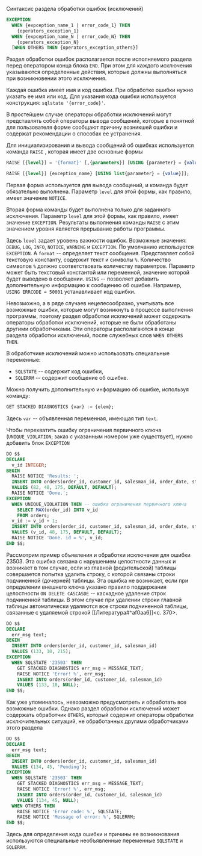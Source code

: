 Синтаксис раздела обработки ошибок (исключений)
```sql
EXCEPTION
  WHEN {expception_name_1 | error_code_1} THEN 
    {operators_exception_1}
  WHEN {expception_name_N | error_code_N} THEN 
    {operators_exception_N}
  [WHEN OTHERS THEN {operators_exception_others}]
```

Раздел обработки ошибок располагается после исполняемого раздела перед оператором конца блока `END`. При этом для каждого исключения указываются определенные действия, которые должны выполняться при возникновении этого исключения.

Каждая ошибка имеет имя и код ошибки. При обработке ошибки нужно указать ее имя или код. Для указания кода ошибки используется конструкция: `sqlstate '{error_code}'`.

В простейшем случае операторы обработки исключений могут представлять собой операторы вывода сообщений, которые в понятной для пользователя форме сообщают причину возникшей ошибки и содержат рекомендации о способах ее устранения.

Для инициализирования и вывода сообщений об ошибках используется команда `RAISE`  , которая имеет две основные формы
```sql
RAISE [{level}] = '{format}' [,{parameters}] [USING {parameter} = {value}];

RAISE [{level}] {exception_name} [USING list{parameter} = {value}]];
```

Первая форма используется для вывода сообщений, и команда будет обязательно выполнена. Параметр `level` для этой формы, как правило, имеет значение `NOTICE`.

Вторая форма команды будет выполнена только для заданного исключения. Параметр `level` для этой формы, как правило, имеет значение `EXCEPTION`. Результаты выполнения команды `RAISE` с этим значением уровня является прерывание работы программы.

Здесь `level` задает уровень важности ошибок. Возможные значения: `DEBUG`, `LOG`, `INFO`, `NOTICE`, `WARNING` и `EXCEPTION`. По умолчанию используется `EXCEPTION`. А `format` -- определяет текст сообщения. Представляет собой текстовую константу, содержит текст и символы `%`. Количество символов `%` должно соответствовать количеству параметров. Параметр может быть текстовый константой или переменной, значение которой будет выведено в сообщении. `USING` -- позволяет добавить дополнительную информацию к сообщению об ошибке. Например, `USING ERRCODE = 50001` устанавливает код ошибки.

Невозможно, а в ряде случаев нецелесообразно, учитывать все возможные ошибки, которые могут возникнуть в процессе выполнения программы, поэтому раздел обработки исключений может содержать операторы обработки исключений, которые не были обработаны другими обработчиками. Эти операторы располагаются в конце раздела обработки исключений, после служебных слов `WHEN OTHERS THEN`.

В обработчике исключений можно использовать специальные переменные:
- `SQLSTATE` -- содержит код ошибки,
- `SQLERRM` -- содержит сообщение об ошибке.

Можно получить дополнительную информацию об ошибке, используя команду:
```sql
GET STACKED DIAGNOSTICS {var} := {elem};
```
Здесь `var` -- объявленная переменная, имеющая тип `text`.

Чтобы перехватить ошибку ограничения первичного ключа (`UNIQUE_VIOLATION`; заказ с указанным номером уже существует), нужно добавить блок `EXCEPTION`
```sql
DO $$
DECLARE
  v_id INTEGER;
BEGIN
  RAISE NOTICE 'Results: ';
  INSERT INTO orders(order_id, customer_id, salesman_id, order_date, status)
  VALUES (82, 48, 175, DEFAULT, DEFAULT);
  RAISE NOTICE 'Done.';
EXCEPTION
  WHEN UNIQUE_VIOLATION THEN -- ошибка ограничения первичного ключа
    SELECT MAX(order_id) INTO v_id 
    FROM orders;
  v_id := v_id + 1;
  INSERT INTO orders(order_id, customer_id, salesman_id, order_date, status)
  VALUES (v_id, 48, 175, DEFAULT, DEFAULT);
  RAISE NOTICE 'Done. id = %', v_id;
END $$;
```

Рассмотрим пример объявления и обработки исключения для ошибки 23503. Эта ошибка связана с нарушением целостности данных и возникает в том случае, если из главной (родительской) таблицы совершается попытка удалить строку, с которой связаны строки подчиненной (дочерней) таблицы. Эта ошибка не возникает, если при определении внешнего ключа указано правило поддержания целостности `ON DELETE CASCASDE` -- каскадное удаление строк подчиненной таблицы. В этом случае при удалении строки главной таблицы автоматически удаляются все строки подчиненной таблицы, связанные с удаляемой строкой [[Литература#^af0aa6]]<c. 370>.
```sql
DO $$
DECLARE
  err_msg text;
BEGIN
  INSERT INTO orders(order_id, customer_id, salesman_id)
  VALUES (133, 18, 215);
EXCEPTION
  WHEN SQLSTATE '23503' THEN
    GET STACKED DIAGNOSTICS err_msg = MESSAGE_TEXT;
    RAISE NOTICE 'Error! %', err_msg;
    INSERT INTO orders(order_id, customer_id, salesman_id)
    VALUES (133, 18, NULL);
END $$;
```

Как уже упоминалось, невозможно предусмотреть и обработать все возможные ошибки. Однако раздел обработки исключений может содержать обработчик `OTHERS`, который содержит операторы обработки исключительных ситуаций, не обработанных другими обработчиками этого раздела
```sql
DO $$
DECLARE
  err_msg text;
BEGIN
  INSERT INTO orders(order_id, customer_id, salesman_id)
  VALUES (134, 45, 'Pending');
EXCEPTION
  WHEN SQLSTATE '23503' THEN
    GET STACKED DIAGNOSTICS err_msg = MESSAGE_TEXT;
    RAISE NOTICE 'Error! %', err_msg;
    INSERT INTO orders(order_id, customer_id, salesman_id)
    VALUES (134, 45, NULL);
  WHEN OTHERS THEN
    RAISE NOTICE 'Error code: %', SQLSTATE;
    RAISE NOTICE 'Message of error: %', SQLERRM;
END $$;
```

Здесь для определения кода ошибки и причины ее возникнования используются специальные необъявленные переменные `SQLSTATE` и `SQLERRM`.

